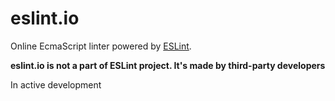 # eslint.io

Online EcmaScript linter powered by [ESLint](http://eslint.org/).

**eslint.io is not a part of ESLint project. It's made by third-party developers**

In active development
